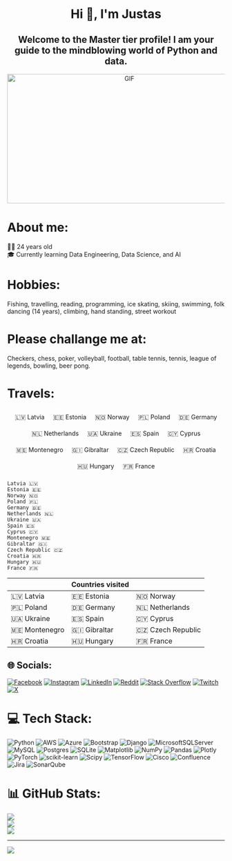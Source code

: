 <h1 align="center">Hi 👋, I'm Justas</h1>
<h2 align="center">Welcome to the Master tier profile! I am your guide to the mindblowing world of Python and data.</h2>
<p align="center">
  <img src="https://d112y698adiu2z.cloudfront.net/photos/production/software_thumbnail_photos/002/623/708/datas/medium.gif" width="550" height="300" alt="GIF" />
</p>

<h1 align="left">About me:</h1>
<p align="left">👨‍🎓 24 years old<br>
🎓 Currently learning Data Engineering, Data Science, and AI</p>

<h1 align="left">Hobbies:</h1>

Fishing, travelling, reading, programming, ice skating, skiing, swimming, folk dancing (14 years), climbing, hand standing, street workout</p>

<h1 align="left">Please challange me at:</h1>
Checkers, chess, poker, volleyball, football, table tennis, tennis, league of legends, bowling, beer pong.</p>

<h1 align="left">Travels:</h1>
<div style="display: flex; flex-wrap: wrap; justify-content: center;">
    <div style="margin: 10px;">
        🇱🇻 Latvia
    </div>
    <div style="margin: 10px;">
        🇪🇪 Estonia
    </div>
    <div style="margin: 10px;">
        🇳🇴 Norway
    </div>
    <div style="margin: 10px;">
        🇵🇱 Poland
    </div>
    <div style="margin: 10px;">
        🇩🇪 Germany
    </div>
    <div style="margin: 10px;">
        🇳🇱 Netherlands
    </div>
    <div style="margin: 10px;">
        🇺🇦 Ukraine
    </div>
    <div style="margin: 10px;">
        🇪🇸 Spain
    </div>
    <div style="margin: 10px;">
        🇨🇾 Cyprus
    </div>
    <div style="margin: 10px;">
        🇲🇪 Montenegro
    </div>
    <div style="margin: 10px;">
        🇬🇮 Gibraltar
    </div>
    <div style="margin: 10px;">
        🇨🇿 Czech Republic
    </div>
    <div style="margin: 10px;">
        🇭🇷 Croatia
    </div>
    <div style="margin: 10px;">
        🇭🇺 Hungary
    </div>
    <div style="margin: 10px;">
        🇫🇷 France
    </div>
</div>

    Latvia 🇱🇻
    Estonia 🇪🇪
    Norway 🇳🇴
    Poland 🇵🇱
    Germany 🇩🇪
    Netherlands 🇳🇱
    Ukraine 🇺🇦
    Spain 🇪🇸
    Cyprus 🇨🇾
    Montenegro 🇲🇪
    Gibraltar 🇬🇮
    Czech Republic 🇨🇿
    Croatia 🇭🇷
    Hungary 🇭🇺
    France 🇫🇷 
    
|                | Countries visited|               |
| -------------- | -------------- | -------------- |
| 🇱🇻 Latvia    | 🇪🇪 Estonia   | 🇳🇴 Norway    |
| 🇵🇱 Poland    | 🇩🇪 Germany   | 🇳🇱 Netherlands |
| 🇺🇦 Ukraine   | 🇪🇸 Spain     | 🇨🇾 Cyprus    |
| 🇲🇪 Montenegro| 🇬🇮 Gibraltar | 🇨🇿 Czech Republic |
| 🇭🇷 Croatia   | 🇭🇺 Hungary   | 🇫🇷 France    |

</p>

## 🌐 Socials:
[![Facebook](https://img.shields.io/badge/Facebook-%231877F2.svg?logo=Facebook&logoColor=white)](https://facebook.com/justas.vasiljevas) [![Instagram](https://img.shields.io/badge/Instagram-%23E4405F.svg?logo=Instagram&logoColor=white)](https://instagram.com/justelizs) [![LinkedIn](https://img.shields.io/badge/LinkedIn-%230077B5.svg?logo=linkedin&logoColor=white)](https://linkedin.com/in/justas-vasiljevas-285233184) [![Reddit](https://img.shields.io/badge/Reddit-%23FF4500.svg?logo=Reddit&logoColor=white)](https://reddit.com/user/justaxas1) [![Stack Overflow](https://img.shields.io/badge/-Stackoverflow-FE7A16?logo=stack-overflow&logoColor=white)](https://stackoverflow.com/users/18417938) [![Twitch](https://img.shields.io/badge/Twitch-%239146FF.svg?logo=Twitch&logoColor=white)](https://twitch.tv/justazs) [![X](https://img.shields.io/badge/X-black.svg?logo=X&logoColor=white)](https://x.com/justzasz) 

# 💻 Tech Stack:
![Python](https://img.shields.io/badge/python-3670A0?style=for-the-badge&logo=python&logoColor=ffdd54) ![AWS](https://img.shields.io/badge/AWS-%23FF9900.svg?style=for-the-badge&logo=amazon-aws&logoColor=white) ![Azure](https://img.shields.io/badge/azure-%230072C6.svg?style=for-the-badge&logo=microsoftazure&logoColor=white) ![Bootstrap](https://img.shields.io/badge/bootstrap-%238511FA.svg?style=for-the-badge&logo=bootstrap&logoColor=white) ![Django](https://img.shields.io/badge/django-%23092E20.svg?style=for-the-badge&logo=django&logoColor=white) ![MicrosoftSQLServer](https://img.shields.io/badge/Microsoft%20SQL%20Server-CC2927?style=for-the-badge&logo=microsoft%20sql%20server&logoColor=white) ![MySQL](https://img.shields.io/badge/mysql-%2300000f.svg?style=for-the-badge&logo=mysql&logoColor=white) ![Postgres](https://img.shields.io/badge/postgres-%23316192.svg?style=for-the-badge&logo=postgresql&logoColor=white) ![SQLite](https://img.shields.io/badge/sqlite-%2307405e.svg?style=for-the-badge&logo=sqlite&logoColor=white) ![Matplotlib](https://img.shields.io/badge/Matplotlib-%23ffffff.svg?style=for-the-badge&logo=Matplotlib&logoColor=black) ![NumPy](https://img.shields.io/badge/numpy-%23013243.svg?style=for-the-badge&logo=numpy&logoColor=white) ![Pandas](https://img.shields.io/badge/pandas-%23150458.svg?style=for-the-badge&logo=pandas&logoColor=white) ![Plotly](https://img.shields.io/badge/Plotly-%233F4F75.svg?style=for-the-badge&logo=plotly&logoColor=white) ![PyTorch](https://img.shields.io/badge/PyTorch-%23EE4C2C.svg?style=for-the-badge&logo=PyTorch&logoColor=white) ![scikit-learn](https://img.shields.io/badge/scikit--learn-%23F7931E.svg?style=for-the-badge&logo=scikit-learn&logoColor=white) ![Scipy](https://img.shields.io/badge/SciPy-%230C55A5.svg?style=for-the-badge&logo=scipy&logoColor=%white) ![TensorFlow](https://img.shields.io/badge/TensorFlow-%23FF6F00.svg?style=for-the-badge&logo=TensorFlow&logoColor=white) ![Cisco](https://img.shields.io/badge/cisco-%23049fd9.svg?style=for-the-badge&logo=cisco&logoColor=black) ![Confluence](https://img.shields.io/badge/confluence-%23172BF4.svg?style=for-the-badge&logo=confluence&logoColor=white) ![Jira](https://img.shields.io/badge/jira-%230A0FFF.svg?style=for-the-badge&logo=jira&logoColor=white) ![SonarQube](https://img.shields.io/badge/SonarQube-black?style=for-the-badge&logo=sonarqube&logoColor=4E9BCD)
# 📊 GitHub Stats:
![](https://github-readme-stats.vercel.app/api?username=juscius&theme=dark&hide_border=true&include_all_commits=true&count_private=true)<br/>
![](https://github-readme-streak-stats.herokuapp.com/?user=juscius&theme=dark&hide_border=true)<br/>
![](https://github-readme-stats.vercel.app/api/top-langs/?username=juscius&theme=dark&hide_border=true&include_all_commits=true&count_private=true&layout=compact)

---
[![](https://visitcount.itsvg.in/api?id=juscius&icon=0&color=0)](https://visitcount.itsvg.in)

<!-- Proudly created with GPRM ( https://gprm.itsvg.in ) -->


